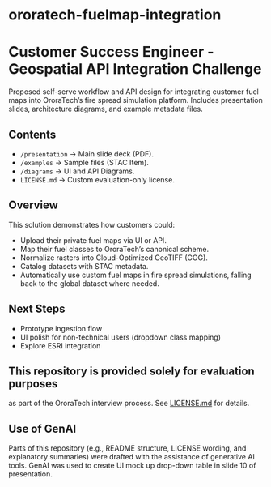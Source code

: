 # ororatech-fuelmap-integration

# Customer Success Engineer - Geospatial API Integration Challenge
Proposed self-serve workflow and API design for integrating customer fuel maps into OroraTech’s fire spread simulation platform.
Includes presentation slides, architecture diagrams, and example metadata files.

## Contents
- `/presentation` → Main slide deck (PDF).
- `/examples` → Sample files (STAC Item).
- `/diagrams` → UI and API Diagrams.
- `LICENSE.md` → Custom evaluation-only license.

## Overview
This solution demonstrates how customers could:
- Upload their private fuel maps via UI or API.
- Map their fuel classes to OroraTech’s canonical scheme.
- Normalize rasters into Cloud-Optimized GeoTIFF (COG).
- Catalog datasets with STAC metadata.
- Automatically use custom fuel maps in fire spread simulations,
   falling back to the global dataset where needed.
   
## Next Steps
- Prototype ingestion flow
- UI polish for non-technical users (dropdown class mapping)
- Explore ESRI integration

## This repository is provided solely for evaluation purposes 
as part of the OroraTech interview process. 
See [LICENSE.md](./LICENSE.md) for details.

## Use of GenAI
Parts of this repository (e.g., README structure, LICENSE wording, and explanatory summaries) were drafted with the assistance of generative AI tools.  GenAI was used to create UI mock up drop-down table in slide 10 of presentation.
